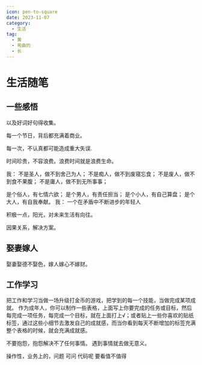 ```yaml
---
icon: pen-to-square
date: 2023-11-07
category:
  - 生活
tag:
  - 黄
  - 弯曲的
  - 长
---
```

# 生活随笔

## 一些感悟

  以及好词好句得收集。

每一个节日，背后都充满着商业。

每一次，不认真都可能造成重大失误.

时间珍贵，不容浪费。浪费时间就是浪费生命。

我：
不是圣人，做不到舍己为人；
不是痴人，做不到废寝忘食；
不是废人，做不到食不果腹；
不是庸人，做不到无所事事；

是个俗人，有七情六欲；
是个男人，有责任担当；
是个小人，有自己算盘；
是个大人，有自我奉献。
我：
一个在矛盾中不断进步的年轻人

积极一点，阳光，对未来生活有向往。

因果关系，解决方案。

## 娶妻嫁人

娶妻娶德不娶色，嫁人嫁心不嫁财。

## 工作学习

把工作和学习当做一场升级打金币的游戏，把学到的每一个技能，当做完成某项成就。
作为成年人，你可以制作一些表格，上面写上你要完成的任务或目标，然后每完成一项任务，每完成一个目标，就在上面打上√；或者贴上一些你喜欢的贴纸标签，通过这些小细节去激发自己的成就感，而当你看到每天不断增加的标签充满整个表格的时候，就会充满成就感。

不要抱怨，抱怨解决不了任何事情。   遇到事情就去做无意义。

操作性，业务上的，问题 可问     代码呢 要看值不值得
